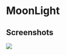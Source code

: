 # MoonLight


Screenshots
-----------

<div style="width=25%">
  <img src="https://user-images.githubusercontent.com/8223082/49925785-3f7ae600-fefd-11e8-9fe3-36ab7f8f7be5.png" />
</div>
